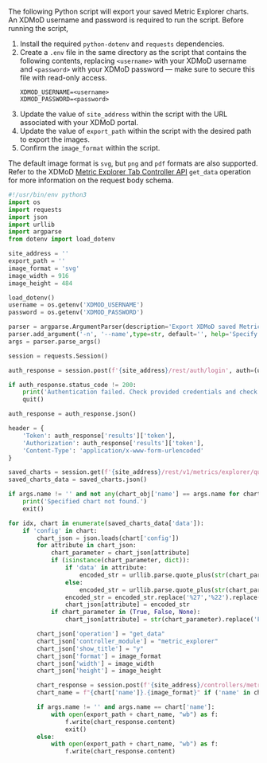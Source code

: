The following Python script will export your saved Metric Explorer charts. An XDMoD username and password is required to run the script.
Before running the script,
1. Install the required `python-dotenv` and `requests` dependencies.
1. Create a `.env` file in the same directory as the script that contains the following contents, replacing `<username>` with your XDMoD username and `<password>` with your XDMoD password — make sure to secure this file with read-only access.
    ```
    XDMOD_USERNAME=<username>
    XDMOD_PASSWORD=<password>
    ```
1. Update the value of `site_address` within the script with the URL associated with your XDMoD portal.
1. Update the value of `export_path` within the script with the desired path to export the images.
1. Confirm the `image_format` within the script.

The default image format is `svg`, but `png` and `pdf` formats are also supported. Refer to the XDMoD [Metric Explorer Tab Controller API](rest.html#tag/Metric-Explorer/paths/~1controllers~1metric_explorer.php/post) `get_data` operation for more information on the request body schema.

```python
#!/usr/bin/env python3
import os
import requests
import json
import urllib
import argparse
from dotenv import load_dotenv

site_address = ''
export_path = ''
image_format = 'svg'
image_width = 916
image_height = 484

load_dotenv()
username = os.getenv('XDMOD_USERNAME')
password = os.getenv('XDMOD_PASSWORD')

parser = argparse.ArgumentParser(description='Export XDMoD saved Metric Explorer charts with the REST API.')
parser.add_argument('-n', '--name',type=str, default='', help='Specify the chart name of a saved chart to export.')
args = parser.parse_args()

session = requests.Session()

auth_response = session.post(f'{site_address}/rest/auth/login', auth=(username, password))

if auth_response.status_code != 200:
    print('Authentication failed. Check provided credentials and check if you have a local XDMoD account')
    quit()

auth_response = auth_response.json()

header = {
    'Token': auth_response['results']['token'],
    'Authorization': auth_response['results']['token'],
    'Content-Type': 'application/x-www-form-urlencoded'
}

saved_charts = session.get(f'{site_address}/rest/v1/metrics/explorer/queries', headers=header)
saved_charts_data = saved_charts.json()

if args.name != '' and not any(chart_obj['name'] == args.name for chart_obj in saved_charts_data['data']):
    print('Specified chart not found.')
    exit()

for idx, chart in enumerate(saved_charts_data['data']):
    if 'config' in chart:
        chart_json = json.loads(chart['config'])
        for attribute in chart_json:
            chart_parameter = chart_json[attribute]
            if (isinstance(chart_parameter, dict)):
                if 'data' in attribute:
                    encoded_str = urllib.parse.quote_plus(str(chart_parameter['data']))
                else:
                    encoded_str = urllib.parse.quote_plus(str(chart_parameter))
                encoded_str = encoded_str.replace('%27','%22').replace('False', 'false').replace('True', 'true').replace('None', 'null')
                chart_json[attribute] = encoded_str
            if chart_parameter in (True, False, None):
                chart_json[attribute] = str(chart_parameter).replace('False', 'false').replace('True', 'true').replace('None', 'null')

        chart_json['operation'] = "get_data"
        chart_json['controller_module'] = "metric_explorer"
        chart_json['show_title'] = "y"
        chart_json['format'] = image_format
        chart_json['width'] = image_width
        chart_json['height'] = image_height

        chart_response = session.post(f'{site_address}/controllers/metric_explorer.php', data=chart_json, headers=header)
        chart_name = f"{chart['name']}.{image_format}" if ('name' in chart) else f"xdmod_API_export_{idx}.{image_format}"

        if args.name != '' and args.name == chart['name']:
            with open(export_path + chart_name, "wb") as f:
                f.write(chart_response.content)
                exit()
        else:
            with open(export_path + chart_name, "wb") as f:
                f.write(chart_response.content)
```
